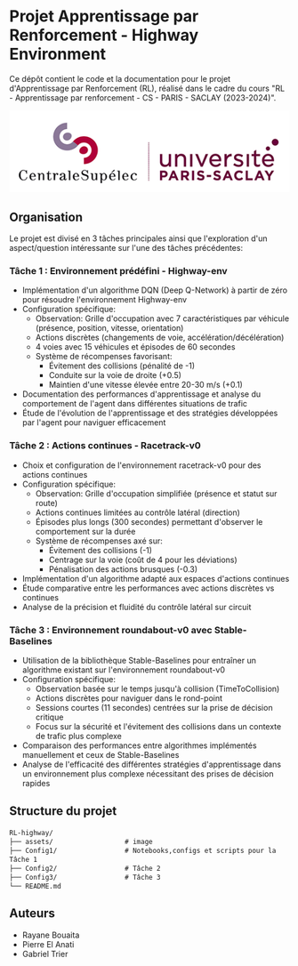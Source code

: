 # Projet Apprentissage par Renforcement - Highway Environment
Ce dépôt contient le code et la documentation pour le projet d'Apprentissage par Renforcement (RL), réalisé dans le cadre du cours "RL - Apprentissage par renforcement - CS - PARIS - SACLAY (2023-2024)". 
<p align="center">
  <img src="./assets/cs.png" alt="Logo CentraleSupélec">
</p>
 

## Organisation

Le projet est divisé en 3 tâches principales ainsi que l'exploration d'un aspect/question intéressante sur l'une des tâches précédentes:

### Tâche 1 : Environnement prédéfini - Highway-env

- Implémentation d'un algorithme DQN (Deep Q-Network) à partir de zéro pour résoudre l'environnement Highway-env
- Configuration spécifique:
  - Observation: Grille d'occupation avec 7 caractéristiques par véhicule (présence, position, vitesse, orientation)
  - Actions discrètes (changements de voie, accélération/décélération)
  - 4 voies avec 15 véhicules et épisodes de 60 secondes
  - Système de récompenses favorisant:
    - Évitement des collisions (pénalité de -1)
    - Conduite sur la voie de droite (+0.5)
    - Maintien d'une vitesse élevée entre 20-30 m/s (+0.1)
- Documentation des performances d'apprentissage et analyse du comportement de l'agent dans différentes situations de trafic
- Étude de l'évolution de l'apprentissage et des stratégies développées par l'agent pour naviguer efficacement

### Tâche 2 : Actions continues - Racetrack-v0

- Choix et configuration de l'environnement racetrack-v0 pour des actions continues
- Configuration spécifique:
  - Observation: Grille d'occupation simplifiée (présence et statut sur route)
  - Actions continues limitées au contrôle latéral (direction)
  - Épisodes plus longs (300 secondes) permettant d'observer le comportement sur la durée
  - Système de récompenses axé sur:
    - Évitement des collisions (-1)
    - Centrage sur la voie (coût de 4 pour les déviations)
    - Pénalisation des actions brusques (-0.3)
- Implémentation d'un algorithme adapté aux espaces d'actions continues
- Étude comparative entre les performances avec actions discrètes vs continues
- Analyse de la précision et fluidité du contrôle latéral sur circuit

### Tâche 3 : Environnement roundabout-v0 avec Stable-Baselines

- Utilisation de la bibliothèque Stable-Baselines pour entraîner un algorithme existant sur l'environnement roundabout-v0
- Configuration spécifique:
  - Observation basée sur le temps jusqu'à collision (TimeToCollision)
  - Actions discrètes pour naviguer dans le rond-point
  - Sessions courtes (11 secondes) centrées sur la prise de décision critique
  - Focus sur la sécurité et l'évitement des collisions dans un contexte de trafic plus complexe
- Comparaison des performances entre algorithmes implémentés manuellement et ceux de Stable-Baselines
- Analyse de l'efficacité des différentes stratégies d'apprentissage dans un environnement plus complexe nécessitant des prises de décision rapides

## Structure du projet
```
RL-highway/
├── assets/                  # image
├── Config1/                 # Notebooks,configs et scripts pour la Tâche 1
├── Config2/                 # Tâche 2
├── Config3/                 # Tâche 3 
└── README.md                
```

## Auteurs 
- Rayane Bouaita
- Pierre El Anati
- Gabriel Trier